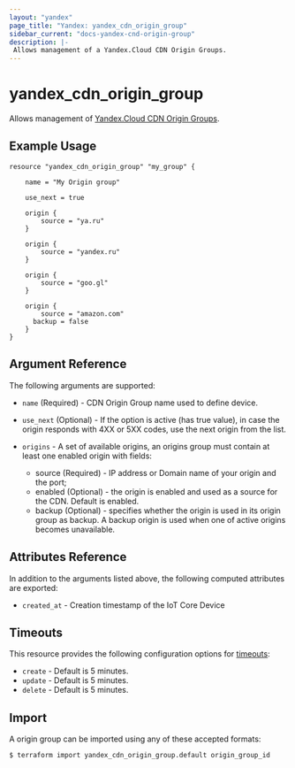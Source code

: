 ```yaml
---
layout: "yandex"
page_title: "Yandex: yandex_cdn_origin_group"
sidebar_current: "docs-yandex-cnd-origin-group"
description: |-
 Allows management of a Yandex.Cloud CDN Origin Groups.
---
```


# yandex\_cdn\_origin\_group

Allows management of [Yandex.Cloud CDN Origin Groups](https://cloud.yandex.ru/docs/cdn/concepts/origins).

## Example Usage

```hcl
resource "yandex_cdn_origin_group" "my_group" {

    name = "My Origin group"

    use_next = true

    origin {
	    source = "ya.ru"
    }

    origin {
	    source = "yandex.ru"
    }

    origin {
	    source = "goo.gl"
    }

    origin {
	    source = "amazon.com"
      backup = false
    }
}
```

## Argument Reference

The following arguments are supported:

* `name` (Required) - CDN Origin Group name used to define device.

* `use_next` (Optional) - If the option is active (has true value), in case the origin responds with 4XX or 5XX codes, use the next origin from the list.

* `origins` - A set of available origins, an origins group must contain at least one enabled origin with fields:
  - source (Required) - IP address or Domain name of your origin and the port;
  - enabled (Optional) - the origin is enabled and used as a source for the CDN. Default is enabled.
  - backup (Optional) - specifies whether the origin is used in its origin group as backup. A backup origin is used when one of active origins becomes unavailable.

## Attributes Reference

In addition to the arguments listed above, the following computed attributes are exported:

* `created_at` - Creation timestamp of the IoT Core Device

## Timeouts

This resource provides the following configuration options for
[timeouts](/docs/configuration/resources.html#timeouts):

- `create` - Default is 5 minutes.
- `update` - Default is 5 minutes.
- `delete` - Default is 5 minutes.

## Import

A origin group can be imported using any of these accepted formats:

```
$ terraform import yandex_cdn_origin_group.default origin_group_id
```

